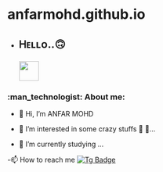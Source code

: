# anfarmohd.github.io
- <h2>

  Ꮋᴇʟʟᴏ..🙃

  <img src="https://media.giphy.com/media/hvRJCLFzcasrR4ia7z/giphy.gif" width="40"/>

</h2>

<h3>:man_technologist: About me:</h3>

 - 👋 Hi, I’m ANFAR MOHD

 - 👀 I’m interested in some crazy stuffs 🌌  🔭...

 - 💐 I’m currently studying ...

 -📫 How to reach me [![Tg Badge](https://img.shields.io/badge/-ANFARMOHD-blue?style=flat&logo=telegram&logoColor=white)](https://t.me/anfar_mohammed)
